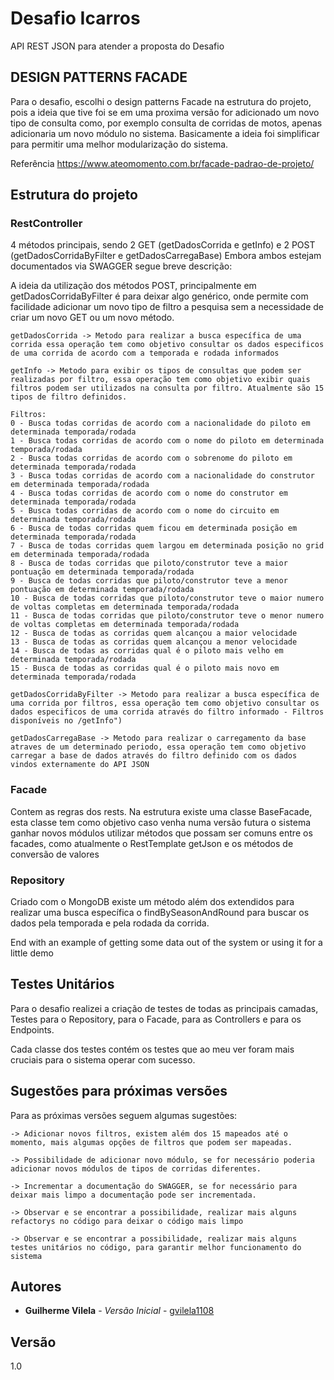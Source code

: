 # Desafio Icarros

API REST JSON para atender a proposta do Desafio 

## DESIGN PATTERNS FACADE

Para o desafio, escolhi o design patterns Facade na estrutura do projeto, pois a ideia que tive foi se em uma proxima versão for adicionado um novo tipo de consulta como, por exemplo consulta de corridas de motos, apenas adicionaria um novo módulo no sistema.  Basicamente a ideia foi simplificar para permitir uma melhor modularização do sistema.

Referência https://www.ateomomento.com.br/facade-padrao-de-projeto/ 

## Estrutura do projeto

### RestController

4 métodos principais, sendo 2 GET (getDadosCorrida e getInfo) e 2 POST (getDadosCorridaByFilter e getDadosCarregaBase)
Embora ambos estejam documentados via SWAGGER segue breve descrição:

A ideia da utilização dos métodos POST, principalmente em getDadosCorridaByFilter é para deixar algo genérico, onde permite com facilidade adicionar um novo tipo de filtro a pesquisa sem a necessidade de criar um novo GET ou um novo método.

```
getDadosCorrida -> Metodo para realizar a busca específica de uma corrida essa operação tem como objetivo consultar os dados especificos de uma corrida de acordo com a temporada e rodada informados 
```

```
getInfo -> Metodo para exibir os tipos de consultas que podem ser realizadas por filtro, essa operação tem como objetivo exibir quais filtros podem ser utilizados na consulta por filtro. Atualmente são 15 tipos de filtro definidos.

Filtros: 
0 - Busca todas corridas de acordo com a nacionalidade do piloto em determinada temporada/rodada
1 - Busca todas corridas de acordo com o nome do piloto em determinada temporada/rodada
2 - Busca todas corridas de acordo com o sobrenome do piloto em determinada temporada/rodada
3 - Busca todas corridas de acordo com a nacionalidade do construtor em determinada temporada/rodada
4 - Busca todas corridas de acordo com o nome do construtor em determinada temporada/rodada
5 - Busca todas corridas de acordo com o nome do circuito em determinada temporada/rodada
6 - Busca de todas corridas quem ficou em determinada posição em determinada temporada/rodada
7 - Busca de todas corridas quem largou em determinada posição no grid em determinada temporada/rodada
8 - Busca de todas corridas que piloto/construtor teve a maior pontuação em determinada temporada/rodada
9 - Busca de todas corridas que piloto/construtor teve a menor pontuação em determinada temporada/rodada
10 - Busca de todas corridas que piloto/construtor teve o maior numero de voltas completas em determinada temporada/rodada
11 - Busca de todas corridas que piloto/construtor teve o menor numero de voltas completas em determinada temporada/rodada
12 - Busca de todas as corridas quem alcançou a maior velocidade
13 - Busca de todas as corridas quem alcançou a menor velocidade
14 - Busca de todas as corridas qual é o piloto mais velho em determinada temporada/rodada
15 - Busca de todas as corridas qual é o piloto mais novo em determinada temporada/rodada
```

```
getDadosCorridaByFilter -> Metodo para realizar a busca específica de uma corrida por filtros, essa operação tem como objetivo consultar os dados especificos de uma corrida através do filtro informado - Filtros disponíveis no /getInfo")
```
```
getDadosCarregaBase -> Metodo para realizar o carregamento da base atraves de um determinado periodo, essa operação tem como objetivo carregar a base de dados através do filtro definido com os dados vindos externamente do API JSON
```

### Facade

Contem as regras dos rests. Na estrutura existe uma classe BaseFacade, esta classe tem como objetivo caso venha numa versão futura o sistema ganhar novos módulos utilizar métodos que possam ser comuns entre os facades, como atualmente o RestTemplate getJson e os métodos de conversão de valores

### Repository 
Criado com o MongoDB existe um método além dos extendidos para realizar uma busca específica o findBySeasonAndRound para buscar os dados pela temporada e pela rodada da corrida.

End with an example of getting some data out of the system or using it for a little demo

## Testes Unitários

Para o desafio realizei a criação de testes de todas as principais camadas, Testes para o Repository, para o Facade, para as Controllers e para os Endpoints. 

Cada classe dos testes contém os testes que ao meu ver foram mais cruciais para o sistema operar com sucesso.

## Sugestões para próximas versões

Para as próximas versões seguem algumas sugestões:
```
-> Adicionar novos filtros, existem além dos 15 mapeados até o momento, mais algumas opções de filtros que podem ser mapeadas.
```
```
-> Possibilidade de adicionar novo módulo, se for necessário poderia adicionar novos módulos de tipos de corridas diferentes.
```
```
-> Incrementar a documentação do SWAGGER, se for necessário para deixar mais limpo a documentação pode ser incrementada.
```
```
-> Observar e se encontrar a possibilidade, realizar mais alguns refactorys no código para deixar o código mais limpo
```
```
-> Observar e se encontrar a possibilidade, realizar mais alguns testes unitários no código, para garantir melhor funcionamento do sistema
```

## Autores

* **Guilherme Vilela** - *Versão Inicial* - [gvilela1108](https://github.com/gvilela1108)

## Versão
1.0
